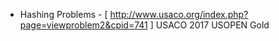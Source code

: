    - Hashing Problems
          - [ http://www.usaco.org/index.php?page=viewproblem2&cpid=741 ] USACO 2017 USOPEN Gold
